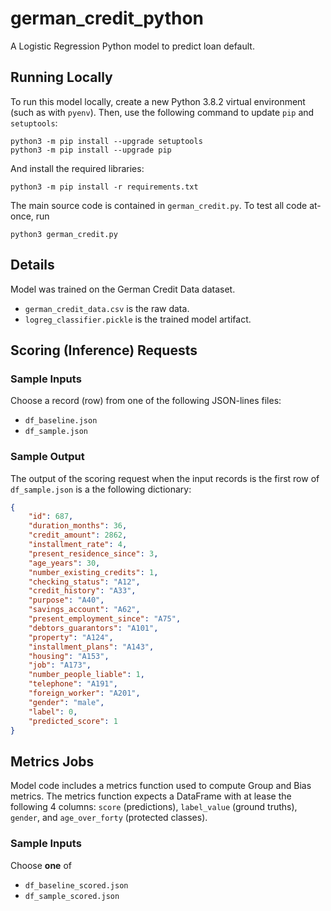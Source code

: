 # german_credit_python

A Logistic Regression Python model to predict loan default.

## Running Locally

To run this model locally, create a new Python 3.8.2 virtual environment
(such as with `pyenv`). Then, use the following command to update `pip`
and `setuptools`:

```
python3 -m pip install --upgrade setuptools
python3 -m pip install --upgrade pip
```

And install the required libraries:

```
python3 -m pip install -r requirements.txt
```

The main source code is contained in `german_credit.py`. To test all code at-once, run

```
python3 german_credit.py
```

## Details

Model was trained on the German Credit Data dataset.
 - `german_credit_data.csv` is the raw data.
 - `logreg_classifier.pickle` is the trained model artifact.

## Scoring (Inference) Requests

### Sample Inputs

Choose a record (row) from one of the following JSON-lines files:
 - `df_baseline.json`
 - `df_sample.json`

### Sample Output

The output of the scoring request when the input records is the first row of `df_sample.json` is a the following dictionary:
```json
{
    "id": 687,
    "duration_months": 36,
    "credit_amount": 2862,
    "installment_rate": 4,
    "present_residence_since": 3,
    "age_years": 30,
    "number_existing_credits": 1,
    "checking_status": "A12",
    "credit_history": "A33",
    "purpose": "A40",
    "savings_account": "A62",
    "present_employment_since": "A75",
    "debtors_guarantors": "A101",
    "property": "A124",
    "installment_plans": "A143",
    "housing": "A153",
    "job": "A173",
    "number_people_liable": 1,
    "telephone": "A191",
    "foreign_worker": "A201",
    "gender": "male",
    "label": 0,
    "predicted_score": 1
}
```

## Metrics Jobs

Model code includes a metrics function used to compute Group and Bias metrics.
The metrics function expects a DataFrame with at lease the following 4 columns: `score` (predictions), `label_value` (ground truths), `gender`, and `age_over_forty` (protected classes).

### Sample Inputs

Choose **one** of
 - `df_baseline_scored.json`
 - `df_sample_scored.json`
